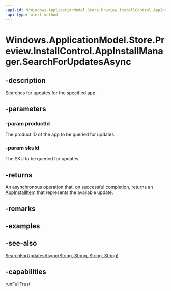 ```yaml
---
-api-id: M:Windows.ApplicationModel.Store.Preview.InstallControl.AppInstallManager.SearchForUpdatesAsync(System.String,System.String)
-api-type: winrt method
---
```


<!-- Method syntax
public Windows.Foundation.IAsyncOperation<Windows.ApplicationModel.Store.Preview.InstallControl.AppInstallItem> SearchForUpdatesAsync(System.String productId, System.String skuId)
-->

# Windows.ApplicationModel.Store.Preview.InstallControl.AppInstallManager.SearchForUpdatesAsync

## -description
Searches for updates for the specified app.

## -parameters
### -param productId
The product ID of the app to be queried for updates.

### -param skuId
The SKU to be queried for updates.

## -returns
An asynchronous operation that, on successful completion, returns an [AppInstallItem](appinstallitem.md) that represents the available update.

## -remarks

## -examples

## -see-also
[SearchForUpdatesAsync(String, String, String, String)](appinstallmanager_searchforupdatesasync_640094607.md)

## -capabilities
runFullTrust

